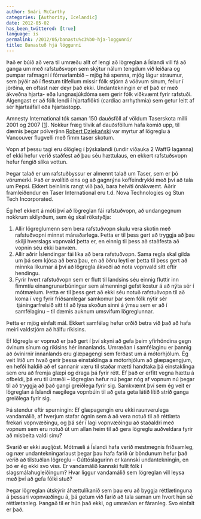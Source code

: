 ```yaml
---
author: Smári McCarthy
categories: [Authority, Icelandic]
date: 2012-05-02
has_been_twittered: [true]
language: is
permalink: /2012/05/banastu%c3%b0-hja-loggunni/
title: Banastuð hjá löggunni
---
```

<p class="wp-flattr-button">
  <a class="FlattrButton" style="display:none;" href="http://www.smarimccarthy.is/2012/05/banastu%c3%b0-hja-loggunni/" title="Banastuð hjá löggunni" rev="flattr;uid:smarimc;language:en_GB;category:text;button:compact;">Það er búið að vera til umræðu allt of lengi að lögreglan á Íslandi vill fá að ganga um með rafstuðsvopn sem skýtur nálum tengdum við leiðara og pumpar rafmagni í fórnarlambið - mjög há spenna, mjög lágur straumur, sem þýðir að í flestum tilfellum missir fólk stjórn á vöðvum sínum, fellur í jörðina, en oftast nær deyr það ekki. Undantekningin er ef það er með ákveðna hjarta- eða lungnasjúkdóma sem gerir fólk viðkvæmt fyrir rafstuði. Algengast er að fólk lendi í hjartaflökti (cardiac arrhythmia) sem getur leitt af sér hjartaáfall eða hjartastopp. Amnesty International tók saman 150 dauðsföll af völdum Taserskota milli 2001 og 2007 [1]. Nokkur fræg tilvik af dauðsföllum hafa komið upp, til dæmis þegar pólverjinn Robert Dziekański var myrtur af lögreglu á Vancouver flugvelli með fimm taser skotum. Vopn af þessu tagi eru ólögleg í þýskalandi (undir viðauka 2 WaffG laganna) ef ekki hefur verið staðfest að þau séu hættul</a>
</p>

Það er búið að vera til umræðu allt of lengi að lögreglan á Íslandi vill fá að ganga um með rafstuðsvopn sem skýtur nálum tengdum við leiðara og pumpar rafmagni í fórnarlambið &#8211; mjög há spenna, mjög lágur straumur, sem þýðir að í flestum tilfellum missir fólk stjórn á vöðvum sínum, fellur í jörðina, en oftast nær deyr það ekki. Undantekningin er ef það er með ákveðna hjarta- eða lungnasjúkdóma sem gerir fólk viðkvæmt fyrir rafstuði. Algengast er að fólk lendi í hjartaflökti (cardiac arrhythmia) sem getur leitt af sér hjartaáfall eða hjartastopp.

Amnesty International tók saman 150 dauðsföll af völdum Taserskota milli 2001 og 2007 [[1][1]]. Nokkur fræg tilvik af dauðsföllum hafa komið upp, til dæmis þegar pólverjinn [Robert Dziekański][2] var myrtur af lögreglu á Vancouver flugvelli með fimm taser skotum.

Vopn af þessu tagi eru ólögleg í þýskalandi (undir viðauka 2 WaffG laganna) ef ekki hefur verið staðfest að þau séu hættulaus, en ekkert rafstuðsvopn hefur fengið slíka vottun.

Þegar talað er um rafstuðbyssur er almennt talað um Taser, sem er þó vörumerki. Það er svolítið eins og að gagnrýna koffeindrykki með því að tala um Pepsi. Ekkert beinlínis rangt við það, bara helvíti ónákvæmt. Aðrir framleiðendur en Taser International eru t.d. Nova Technologies og Stun Tech Incorporated.

Ég hef ekkert á móti því að lögreglan fái rafstuðvopn, að undangegnum nokkrum skilyrðum, sem ég skal rökstyðja:

1.  Allir lögreglumenn sem bera rafstuðvopn skulu vera skotin með rafstuðvopni minnst mánaðarlega. Þetta er til þess gert að tryggja að þau skilji hverslags vopnvald þetta er, en einnig til þess að staðfesta að vopnin séu ekki banvæn.
2.  Allir aðrir Íslendingar fái líka að bera rafstuðvopn. Sama regla skal gilda um þá sem kjósa að bera þau, en að öðru leyti er þetta til þess gert að minnka líkurnar á því að lögregla ákveði að nota vopnvald sitt eftir hendingu.
3.  Fyrir hvert rafstuðvopn sem er flutt til landsins séu einnig fluttir inn fimmtíu einangrunarbúningar sem almenningi gefst kostur á að nýta sér í mótmælum. Þetta er til þess gert að ekki séu notuð rafstuðvopn til að koma í veg fyrir friðsamlegar samkomur þar sem fólk nýtir sér  tjáningarfrelsið sitt til að lýsa skoðun sinni á ýmsu sem er að í samfélaginu &#8211; til dæmis auknum umsvifum lögreglunnar.

Þetta er mjög einfalt mál. Ekkert samfélag hefur orðið betra við það að hafa meiri valdstjórn að hálfu ríkisins.

Ef lögregla er vopnuð er það gert í því skyni að gefa þeim yfirhöndina gegn óvinum sínum og ríkisins hér innanlands. Umræðan í samfélaginu er þannig að óvinirnir innanlands eru glæpagengi sem ferðast um á mótorhjólum. Ég veit lítið um hvað gerir þessa einstaklinga á mótorhjólum að glæpagengjum, en hefði haldið að ef sannanir væru til staðar mætti handtaka þá einstaklinga sem eru að fremja glæpi og draga þá fyrir rétt. Ef það er erfitt vegna hættu á ofbeldi, þá eru til úrræði &#8211; lögreglan hefur nú þegar nóg af vopnum nú þegar til að tryggja að það gangi greiðlega fyrir sig. Samkvæmt því sem ég veit er lögreglan á Íslandi nægilega vopnbúin til að geta geta látið lítið stríð ganga greiðlega fyrir sig.

Þá stendur eftir spurningin: Ef glæpagengin eru ekki raunverulega vandamálið, af hverjum stafar ógnin sem á að vera notuð til að réttlæta frekari vopnvæðingu, og þá sér í lagi vopnvæðingu að staðaldri með vopnum sem eru notuð út um allan heim til að gera lögreglu auðveldara fyrir að misbeita valdi sínu?

Svarið er ekki augljóst. Mótmæli á Íslandi hafa verið mestmegnis friðsamleg, og nær undantekningarlaust þegar þau hafa farið úr böndunum hefur það verið að tilstuðlan lögreglu &#8211; Gúttóslagurinn er kannski undantekningin, en þó er ég ekki svo viss. Er vandamálið kannski fullt fólk í slagsmálahugleiðingum? Hvar liggur vandamálið sem lögreglan vill leysa með því að gefa fólki stuð?

Þegar lögreglan útskýrir áhættulíkanið sem þau eru að byggja réttlætinguna á þessari vopnvæðingu á, þá getum við farið að tala saman um hvort hún sé réttlætanleg. Þangað til er hún það ekki, og umræðan er fáranleg. Svo einfalt er það.

 [1]: http://articles.cnn.com/2007-11-18/us/taser.death_1_taser-device-taser-international-stun-gun
 [2]: http://en.wikipedia.org/wiki/Robert_Dzieka%C5%84ski_Taser_incident
